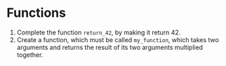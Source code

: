 # Functions

1. Complete the function `return_42`, by making it return 42.
2. Create a function, which must be called `my_function`, which takes two arguments and returns the result of its two arguments multiplied together.